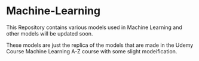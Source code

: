 # Machine-Learning
This Repository contains various models used in Machine Learning and other models 
will be updated soon.

These models are just the replica of the models that are made in the Udemy Course
Machine Learning A-Z course with some slight modeification.
